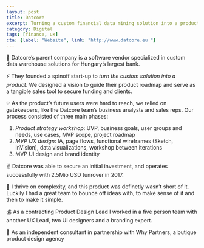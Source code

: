 ```yaml
---
layout: post
title: Datcore
excerpt: Turning a custom financial data mining solution into a product
category: Digital
tags: [finance, ux]
cta: {label: "Website", link: "http://www.datcore.eu "}
---
```


🏢 Datcore’s parent company is a software vendor specialized in custom data warehouse solutions for Hungary’s largest bank. 

⚡ They founded a spinoff start-up to *turn the custom solution into a product*. We designed a vision to guide their product roadmap and serve as a tangible sales tool to secure funding and clients. 

💡 As the product’s future users were hard to reach, we relied on gatekeepers, like the Datcore team’s business analysts and sales reps. Our process consisted of three main phases:

1. *Product strategy workshop*: UVP, business goals, user groups and needs, use cases, MVP scope, project roadmap
2. *MVP UX design*: IA, page flows, functional wireframes (Sketch, InVision), data visualizations, workshop between iterations
3. MVP UI design and brand identity 

✌️ Datcore was able to secure an initial investment, and operates successfully with 2.5Mio USD tunrover in 2017. 

💙 I thrive on complexity, and this product was definetly wasn’t short of it. Luckily I had a great team to bounce off ideas with, to make sense of it and then to make it simple. 

💰 As a contracting Product Design Lead I worked in a five person team with another UX Lead, two UI designers and a branding expert. 

👥 As an independent consultant in partnership with Why Partners, a butique product design agency
